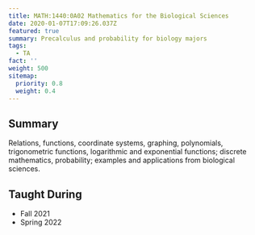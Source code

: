 ```yaml
---
title: MATH:1440:0A02 Mathematics for the Biological Sciences
date: 2020-01-07T17:09:26.037Z
featured: true
summary: Precalculus and probability for biology majors
tags:
  - TA
fact: ''
weight: 500
sitemap:
  priority: 0.8
  weight: 0.4
---
```


## Summary

Relations, functions, coordinate systems, graphing, polynomials, trigonometric functions, logarithmic and exponential functions; discrete mathematics, probability; examples and applications from biological sciences.

<!-- ## Taught from

- Lial, Hungerford, Holcomb, & Mullins: Mathematics with Applications in the Management, Natural, and Social Sciences, 12th Edition. -->

## Taught During

- Fall 2021
- Spring 2022
